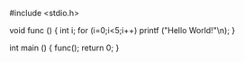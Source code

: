 #include <stdio.h>

void func () {
int i;
for (i=0;i<5;i++)
  printf ("Hello World!"\n);
}


int main () {
func();
return 0;
}
